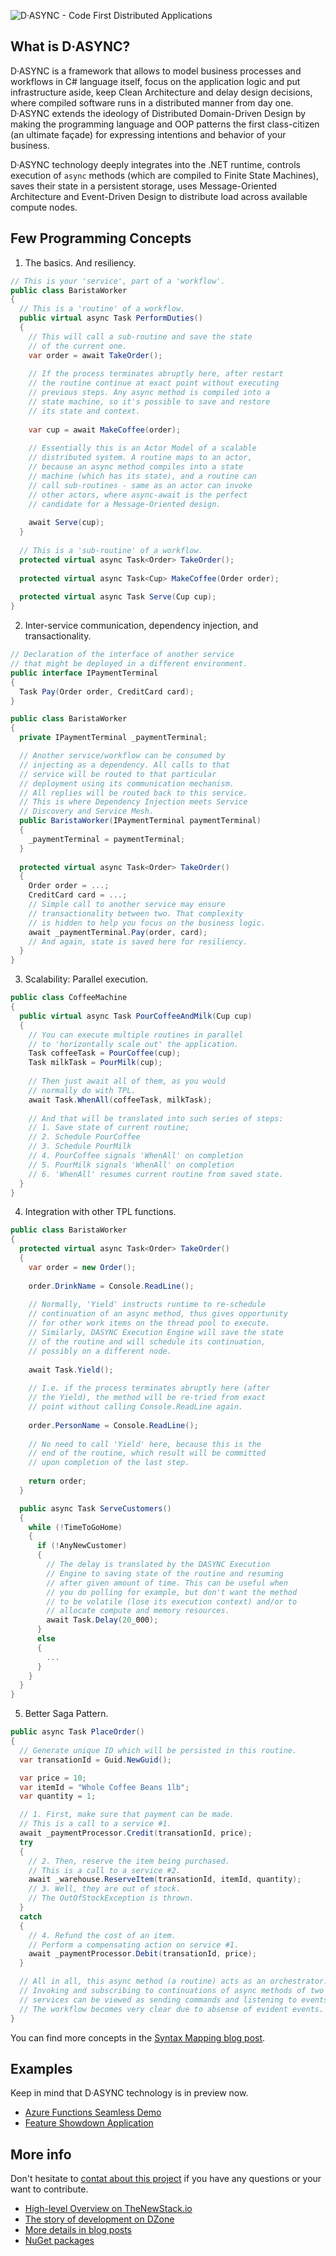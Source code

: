 ﻿![D·ASYNC - Code First Distributed Applications](dasync-banner.png)

## What is D·ASYNC?

D·ASYNC is a framework that allows to model business processes and workflows in C# language itself, focus on the application logic and put infrastructure aside, keep Clean Architecture and delay design decisions, where compiled software runs in a distributed manner from day one. D·ASYNC extends the ideology of Distributed Domain-Driven Design by making the programming language and OOP patterns the first class-citizen (an ultimate façade) for expressing intentions and behavior of your business.

D·ASYNC technology deeply integrates into the .NET runtime, controls execution of `async` methods (which are compiled to Finite State Machines), saves their state in a persistent storage, uses Message-Oriented Architecture and Event-Driven Design to distribute load across available compute nodes.


## Few Programming Concepts

1. The basics. And resiliency.
```csharp
// This is your 'service', part of a 'workflow'.
public class BaristaWorker
{
  // This is a 'routine' of a workflow.
  public virtual async Task PerformDuties()
  {
    // This will call a sub-routine and save the state
    // of the current one.
    var order = await TakeOrder();
    
    // If the process terminates abruptly here, after restart
    // the routine continue at exact point without executing
    // previous steps. Any async method is compiled into a
    // state machine, so it's possible to save and restore
    // its state and context.
    
    var cup = await MakeCoffee(order);
    
    // Essentially this is an Actor Model of a scalable
    // distributed system. A routine maps to an actor,
    // because an async method compiles into a state
    // machine (which has its state), and a routine can
    // call sub-routines - same as an actor can invoke
    // other actors, where async-await is the perfect
    // candidate for a Message-Oriented design.
        
    await Serve(cup);
  }
  
  // This is a 'sub-routine' of a workflow.
  protected virtual async Task<Order> TakeOrder();
  
  protected virtual async Task<Cup> MakeCoffee(Order order);
  
  protected virtual async Task Serve(Cup cup);
}
```

2. Inter-service communication, dependency injection, and transactionality.
```csharp
// Declaration of the interface of another service
// that might be deployed in a different environment.
public interface IPaymentTerminal
{
  Task Pay(Order order, CreditCard card);
}

public class BaristaWorker
{
  private IPaymentTerminal _paymentTerminal;

  // Another service/workflow can be consumed by
  // injecting as a dependency. All calls to that
  // service will be routed to that particular
  // deployment using its communication mechanism.
  // All replies will be routed back to this service.
  // This is where Dependency Injection meets Service
  // Discovery and Service Mesh.
  public BaristaWorker(IPaymentTerminal paymentTerminal)
  {
    _paymentTerminal = paymentTerminal;
  }
  
  protected virtual async Task<Order> TakeOrder()
  {
    Order order = ...;
    CreditCard card = ...;
    // Simple call to another service may ensure
    // transactionality between two. That complexity
    // is hidden to help you focus on the business logic.
    await _paymentTerminal.Pay(order, card);
    // And again, state is saved here for resiliency.
  }
}
```

3. Scalability: Parallel execution.
```csharp
public class CoffeeMachine
{
  public virtual async Task PourCoffeeAndMilk(Cup cup)
  {
    // You can execute multiple routines in parallel
    // to 'horizontally scale out' the application.
    Task coffeeTask = PourCoffee(cup);
    Task milkTask = PourMilk(cup);
    
    // Then just await all of them, as you would
    // normally do with TPL.
    await Task.WhenAll(coffeeTask, milkTask);
    
    // And that will be translated into such series of steps:
    // 1. Save state of current routine;
    // 2. Schedule PourCoffee
    // 3. Schedule PourMilk
    // 4. PourCoffee signals 'WhenAll' on completion
    // 5. PourMilk signals 'WhenAll' on completion
    // 6. 'WhenAll' resumes current routine from saved state.
  }
}
```

4. Integration with other TPL functions.
```csharp
public class BaristaWorker
{
  protected virtual async Task<Order> TakeOrder()
  {
    var order = new Order();
    
    order.DrinkName = Console.ReadLine();
    
    // Normally, 'Yield' instructs runtime to re-schedule
    // continuation of an async method, thus gives opportunity
    // for other work items on the thread pool to execute.
    // Similarly, DASYNC Execution Engine will save the state
    // of the routine and will schedule its continuation,
    // possibly on a different node.
   
    await Task.Yield();
    
    // I.e. if the process terminates abruptly here (after
    // the Yield), the method will be re-tried from exact
    // point without calling Console.ReadLine again.
    
    order.PersonName = Console.ReadLine();
    
    // No need to call 'Yield' here, because this is the
    // end of the routine, which result will be committed
    // upon completion of the last step.
    
    return order;
  }

  public async Task ServeCustomers()
  {
    while (!TimeToGoHome)
    {
      if (!AnyNewCustomer)
      {
        // The delay is translated by the DASYNC Execution
        // Engine to saving state of the routine and resuming
        // after given amount of time. This can be useful when
        // you do polling for example, but don't want the method
        // to be volatile (lose its execution context) and/or to
        // allocate compute and memory resources.
        await Task.Delay(20_000);
      }
      else
      {
        ...
      }
    }
  }
}
```

5. Better Saga Pattern.
```csharp
public async Task PlaceOrder()
{
  // Generate unique ID which will be persisted in this routine.
  var transationId = Guid.NewGuid();

  var price = 10;
  var itemId = "Whole Coffee Beans 1lb";
  var quantity = 1;

  // 1. First, make sure that payment can be made.
  // This is a call to a service #1.
  await _paymentProcessor.Credit(transationId, price);
  try
  {
    // 2. Then, reserve the item being purchased.
    // This is a call to a service #2.
    await _warehouse.ReserveItem(transationId, itemId, quantity);
    // 3. Well, they are out of stock.
    // The OutOfStockException is thrown.
  }
  catch
  {
    // 4. Refund the cost of an item.
    // Perform a compensating action on service #1.
    await _paymentProcessor.Debit(transationId, price);
  }

  // All in all, this async method (a routine) acts as an orchestrator.
  // Invoking and subscribing to continuations of async methods of two
  // services can be viewed as sending commands and listening to events.
  // The workflow becomes very clear due to absense of evident events.
}
```

You can find more concepts in the [Syntax Mapping blog post](https://dasyncnet.wordpress.com/2018/05/04/dasync-syntax-mapping/).

## Examples

Keep in mind that D·ASYNC technology is in preview now.
* [Azure Functions Seamless Demo](https://dasyncnet.wordpress.com/2018/05/04/dasync-on-azure-functions/)
* [Feature Showdown Application](Examples/FeatureShowdown/Program.cs)

## More info

Don't hesitate to [contat about this project](https://dasyncnet.wordpress.com/contact/) if you have any questions or your want to contribute.
* [High-level Overview on TheNewStack.io](https://thenewstack.io/meet-d-async-a-framework-for-writing-distributed-cloud-native-applications/)
* [The story of development on DZone](https://dzone.com/articles/d-async-cloud-native-apps)
* [More details in blog posts](https://dasyncnet.wordpress.com/2018/05/04/what-is-dasync/)
* [NuGet packages](https://www.nuget.org/packages?q=dasync)
